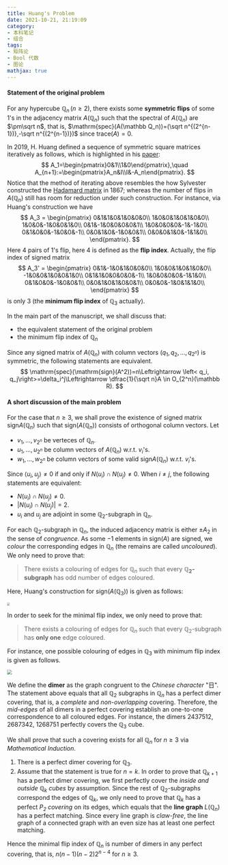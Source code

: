 ```yaml
---
title: Huang's Problem
date: 2021-10-21, 21:19:09
category: 
- 本科笔记
- 组合
tags: 
- 矩阵论
- Bool 代数
- 图论
mathjax: true
---
```


#### Statement of the original problem

For any hypercube $\mathbb Q_n\,(n\geq 2)$, there exists some **symmetric flips** of some $1$'s in the adjacency matrix $A(\mathbb Q_n)$ such that the spectral of $A(\mathbb Q_n)$ are $\pm\sqrt n$, that is, $\mathrm{spec}(A(\mathbb Q_n))=(\sqrt n^{(2^{n-1})},-\sqrt n^{(2^{n-1})})$ since $\mathrm{trace}(A)=0$. 

In 2019, H. Huang defined a sequence of symmetric square matrices iteratively as follows, which is highlighted in his [paper](https://arxiv.org/pdf/1907.00847.pdf): 
$$
A_1=\begin{pmatrix}0&1\\1&0\end{pmatrix},\quad A_{n+1}:=\begin{pmatrix}A_n&I\\I&-A_n\end{pmatrix}.
$$
Notice that the method of iterating above resembles the how Sylvester constructed the [Hadamard matrix](https://en.wikipedia.org/wiki/Hadamard_matrix) in 1867; whereas the number of flips in $A(\mathbb Q_n)$ still has room for reduction under such construction. For instance, via Huang's construction we have
$$
A_3 = \begin{pmatrix}
0&1&1&0&1&0&0&0\\
1&0&0&1&0&1&0&0\\
1&0&0&-1&0&0&1&0\\
0&1&-1&0&0&0&0&1\\
1&0&0&0&0&-1&-1&0\\
0&1&0&0&-1&0&0&-1\\
0&0&1&0&-1&0&0&1\\
0&0&0&1&0&-1&1&0\\
\end{pmatrix}.
$$
Here $4$ pairs of $1$'s flip, here $4$ is defined as the **flip index**. Actually, the flip index of signed matrix
$$
A_3' = \begin{pmatrix}
0&1&-1&0&1&0&0&0\\
1&0&0&1&0&1&0&0\\
-1&0&0&1&0&0&1&0\\
0&1&1&0&0&0&0&-1\\
1&0&0&0&0&-1&1&0\\
0&1&0&0&-1&0&0&1\\
0&0&1&0&1&0&0&1\\
0&0&0&-1&0&1&1&0\\
\end{pmatrix}
$$
is only $3$ (the **minimum flip index** of $\mathbb Q_3$ actually). 

In the main part of the manuscript, we shall discuss that:

* the equivalent statement of the original problem
* the minimum flip index of $\mathbb Q_n$

Since any signed matrix of $A(\mathbb Q_n)$ with column vectors $(q_1,q_2,\ldots, q_{2^n})$ is symmetric, the following statements are equivalent.
$$
\mathrm{spec}(\mathrm{sign}(A^2))=n\Leftrightarrow \left< q_i, q_j\right>=\delta_i^j\Leftrightarrow \dfrac{1}{\sqrt n}A \in O_{2^n}(\mathbb R).
$$

#### A short discussion of the main problem

For the case that $n\geq 3$, we shall prove the existence of signed matrix $\mathrm{sign}A(\mathbb Q_n)$ such that $\mathrm{sign}(A(\mathbb Q_n))$ consists of orthogonal column vectors. Let

* $v_1,\ldots, v_{2^n}$ be verteces of $\mathbb Q_n$.
* $u_1,\ldots,u_{2^n}$ be column vectors of $A(\mathbb Q_n)$ w.r.t. $v_i$'s.
* $w_1,\ldots,w_{2^n}$ be column vectors of some valid $\mathrm{sign}A(\mathbb Q_n)$ w.r.t. $v_i$'s.

Since $\left< u_i,u_j\right>\neq 0$ if and only if $N(u_i)\cap N(u_j)\neq 0$. When $i\neq j$, the following statements are equivalent:

* $N(u_i)\cap N(u_j)\neq 0$.
* $|N(u_i)\cap N(u_j)|=2$.
* $u_i$ and $u_j$ are adjoint in some $\mathbb Q_2$-subgraph in $\mathbb Q_n$. 

For each $\mathbb Q_2$-subgraph in $\mathbb Q_n$, the induced adjacency matrix is either $\pm A_2$ in the sense of *congruence*. As some $-1$ elements in $\mathrm{sign}(A)$ are signed, we *colour* the corresponding edges in $\mathbb Q_n$ (the remains are called *uncoloured*). We only need to prove that: 

> There exists a colouring of edges for $\mathbb Q_n$ such that every **$\mathbb Q_2$-subgraph** has odd number of edges coloured. 

Here, Huang's construction for $\mathrm{sign}(A(\mathbb Q_3))$ is given as follows:

<img src="https://cdn.jsdelivr.net/gh/czhang271828/imgs/test/b424c55a-d4ef-43bc-b2e7-4b85ca284a52.png" style="zoom:40%;" />

In order to seek for the minimal flip index, we only need to prove that:

> There exists a colouring of edges for $\mathbb Q_n$ such that every $\mathbb Q_2$-subgraph has **only one** edge coloured. 

For instance, one possible colouring of edges in $\mathbb Q_3$ with minimum flip index is given as follows.

<img src="https://cdn.jsdelivr.net/gh/czhang271828/imgs/test/5c05bd6a-a4b0-46d3-ae19-23735cf92af9.png" style="zoom:67%;" />

We define the **dimer** as the graph congruent to the *Chinese character* "日". The statement above equals that all $\mathbb Q_2$ subgraphs in $\mathbb Q_n$ has a perfect dimer covering, that is, a *complete* and *non-overlapping* covering. Therefore, the *mid-edges* of all dimers in a perfect covering establish an one-to-one correspondence to all coloured edges. For instance, the dimers $2437512$, $2687342$, $1268751$ perfectly covers the $\mathbb Q_3$ cube. 

We shall prove that such a covering exists for all $\mathbb Q_n$ for $n\geq 3$ via *Mathematical Induction*.

1. There is a perfect dimer covering for $\mathbb Q_3$. 
2. Assume that the statement is true for $n=k$. In order to prove that $\mathbb Q_{k+1}$ has a perfect dimer covering, we first perfectly cover the *inside and outside $\mathbb Q_k$ cubes* by assumption. Since the rest of $\mathbb Q_2$-subgraphs correspond the edges of $\mathbb Q_k$, we only need to prove that $\mathbb Q_k$ has a perfect *$P_2$ covering* on its edges, which equals that the **line graph** $L(\mathbb Q_n)$ has a perfect matching. Since every line graph is *claw-free*, the line graph of a connected graph with an even size has at least one perfect matching.

Hence the minimal flip index of $\mathbb Q_n$ is number of dimers in any perfect covering, that is, $n(n-1)(n-2)2^{n-4}$ for $n\geq 3$. 
